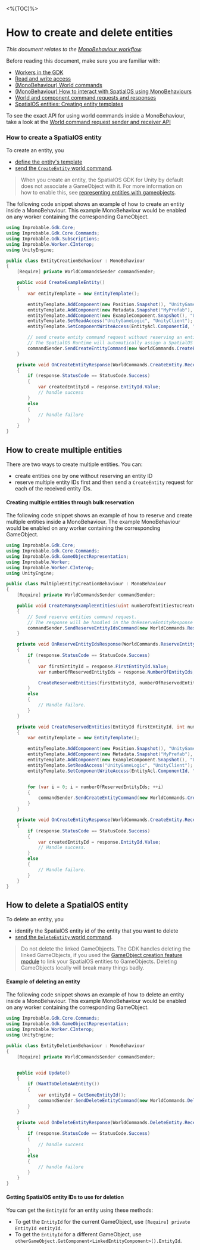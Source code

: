 [//]: # (Doc of docs reference 26)
[//]: # (TODO - technical author pass)

<%(TOC)%>
# How to create and delete entities
_This document relates to the [MonoBehaviour workflow]({{urlRoot}}/content/intro-workflows-spatialos-entities)._

Before reading this document, make sure you are familiar with:

  * [Workers in the GDK]({{urlRoot}}/content/workers/workers-in-the-gdk)
  * [Read and write access]({{urlRoot}}/content/glossary#authority)
  * [(MonoBehaviour) World commands]({{urlRoot}}/content/gameobject/world-commands)
  * [(MonoBehaviour) How to interact with SpatialOS using MonoBehaviours]({{urlRoot}}/content/gameobject/interact-spatialos-monobehaviours)
  * [World and component command requests and responses]({{urlRoot}}/content/world-component-commands-requests-responses)
  * [SpatialOS entities: Creating entity templates]({{urlRoot}}/content/entity-templates)


To see the exact API for using world commands inside a MonoBehaviour, take a look at the [World command request sender and receiver API]({{urlRoot}}/content/gameobject/world-commands)
### How to create a SpatialOS entity
To create an entity, you

  * [define the entity's template]({{urlRoot}}/content/entity-templates)
  * [send the `CreateEntity` world command]({{urlRoot}}/content/gameobject/world-commands#createentity).

> When you create an entity, the SpatialOS GDK for Unity by default does not associate a GameObject with it. For more information on how to enable this, see [representing entities with gameobjects]({{urlRoot}}/content/gameobject/linking-spatialos-entities).


The following code snippet shows an example of how to create an entity inside a MonoBehaviour. This example MonoBehaviour would be enabled on any worker containing the corresponding GameObject.
```csharp
using Improbable.Gdk.Core;
using Improbable.Gdk.Core.Commands;
using Improbable.Gdk.Subscriptions;
using Improbable.Worker.CInterop;
using UnityEngine;

public class EntityCreationBehaviour : MonoBehaviour
{
    [Require] private WorldCommandsSender commandSender;

    public void CreateExampleEntity()
    {
        var entityTemplate = new EntityTemplate();

        entityTemplate.AddComponent(new Position.Snapshot(), "UnityGameLogic");
        entityTemplate.AddComponent(new Metadata.Snapshot("MyPrefab"), "UnityGameLogic");
        entityTemplate.AddComponent(new ExampleComponent.Snapshot(), "UnityGameLogic");
        entityTemplate.SetReadAccess("UnityGameLogic", "UnityClient");
        entityTemplate.SetComponentWriteAccess(EntityAcl.ComponentId, "UnityGameLogic");

        // send create entity command request without reserving an entity id
        // The SpatialOS Runtime will automatically assign a SpatialOS entity id to the newly created entity
        commandSender.SendCreateEntityCommand(new WorldCommands.CreateEntity.Request(entityTemplate), OnCreateEntityResponse);
    }

    private void OnCreateEntityResponse(WorldCommands.CreateEntity.ReceivedResponse response)
    {
        if (response.StatusCode == StatusCode.Success)
        {
            var createdEntityId = response.EntityId.Value;
            // handle success
        }
        else
        {
            // handle failure
        }
    }
}
```
## How to create multiple entities

There are two ways to create multiple entities. You can:

* create entities one by one without reserving an entity ID
* reserve multiple entity IDs first and then send a `CreateEntity` request for each of the received entity IDs.

#### Creating multiple entities through bulk reservation

The following code snippet shows an example of how to reserve and create multiple entities inside a MonoBehaviour. The example MonoBehaviour would be enabled on any worker containing the corresponding GameObject.

```csharp
using Improbable.Gdk.Core;
using Improbable.Gdk.Core.Commands;
using Improbable.Gdk.GameObjectRepresentation;
using Improbable.Worker;
using Improbable.Worker.CInterop;
using UnityEngine;

public class MultipleEntityCreationBehaviour : MonoBehaviour
{
    [Require] private WorldCommandsSender commandSender;

    public void CreateManyExampleEntities(uint numberOfEntitiesToCreate)
    {
        // Send reserve entities command request.
        // The response will be handled in the OnReserveEntityResponse method below.
        commandSender.SendReserveEntityIdsCommand(new WorldCommands.ReserveEntityIds.Request(numberOfEntitiesToCreate), OnReserveEntityIdsResponse);
    }

    private void OnReserveEntityIdsResponse(WorldCommands.ReserveEntityIds.ReceivedResponse response)
    {
        if (response.StatusCode == StatusCode.Success)
        {
            var firstEntityId = response.FirstEntityId.Value;
            var numberOfReservedEntityIds = response.NumberOfEntityIds;

            CreateReservedEntities(firstEntityId, numberOfReservedEntityIds);
        }
        else
        {
            // Handle failure.
        }
    }

    private void CreateReservedEntities(EntityId firstEntityId, int numberOfReservedEntityIds)
    {
        var entityTemplate = new EntityTemplate();

        entityTemplate.AddComponent(new Position.Snapshot(), "UnityGameLogic");
        entityTemplate.AddComponent(new Metadata.Snapshot("MyPrefab"), "UnityGameLogic");
        entityTemplate.AddComponent(new ExampleComponent.Snapshot(), "UnityGameLogic");
        entityTemplate.SetReadAccess("UnityGameLogic", "UnityClient");
        entityTemplate.SetComponentWriteAccess(EntityAcl.ComponentId, "UnityGameLogic");


        for (var i = 0; i < numberOfReservedEntityIds; ++i)
        {
            commandSender.SendCreateEntityCommand(new WorldCommands.CreateEntity.Request(entityTemplate), OnCreateEntityResponse);
        }
    }

    private void OnCreateEntityResponse(WorldCommands.CreateEntity.ReceivedResponse response)
    {
        if (response.StatusCode == StatusCode.Success)
        {
            var createdEntityId = response.EntityId.Value;
            // Handle success.
        }
        else
        {
            // Handle failure.
        }
    }
}
```
## How to delete a SpatialOS entity

To delete an entity, you

  * identify the SpatialOS entity id of the entity that you want to delete
  * [send the `DeleteEntity` world command]({{urlRoot}}/content/gameobject/world-commands#deleteentity).

> Do not delete the linked GameObjects. The GDK handles deleting the linked GameObjects, if you used the [GameObject creation feature module]({{urlRoot}}/content/gameobject/linking-spatialos-entities) to link your SpatialOS entities to GameObjects. Deleting GameObjects locally will break many things badly.

#### Example of deleting an entity
The following code snippet shows an example of how to delete an entity inside a MonoBehaviour. This example MonoBehaviour would be enabled on any worker containing the corresponding GameObject.
```csharp
using Improbable.Gdk.Core.Commands;
using Improbable.Gdk.GameObjectRepresentation;
using Improbable.Worker.CInterop;
using UnityEngine;

public class EntityDeletionBehaviour : MonoBehaviour
{
    [Require] private WorldCommandsSender commandSender;


    public void Update()
    {
        if (WantToDeleteAnEntity())
        {
            var entityId = GetSomeEntityId();
            commandSender.SendDeleteEntityCommand(new WorldCommands.DeleteEntity.Request(entityId), OnDeleteEntityResponse);
        }
    }

    private void OnDeleteEntityResponse(WorldCommands.DeleteEntity.ReceivedResponse response)
    {
        if (response.StatusCode == StatusCode.Success)
        {
            // handle success
        }
        else
        {
            // handle failure
        }
    }
}
```

#### Getting SpatialOS entity IDs to use for deletion
You can get the `EntityId` for an entity using these methods:

* To get the `EntityId` for the current GameObject, use `[Require] private EntityId entityId`.
* To get the `EntityId` for a different GameObject, use `otherGameObject.GetComponent<LinkedEntityComponent>().EntityId`.
